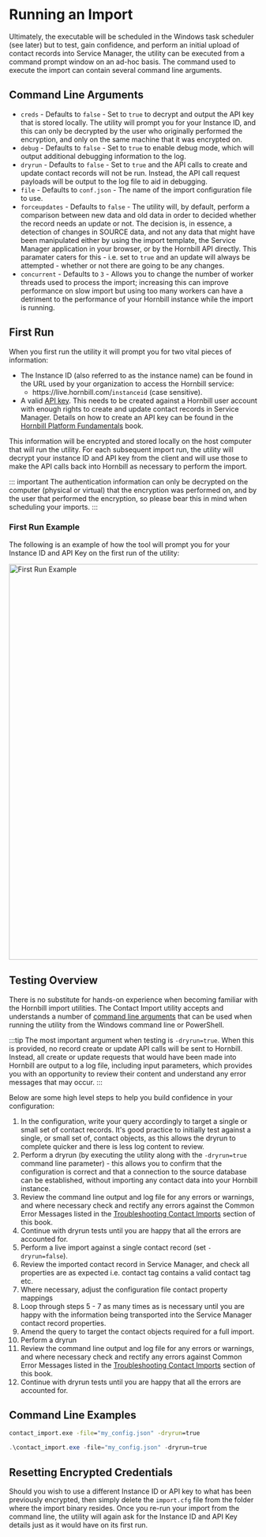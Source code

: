 # Running an Import

Ultimately, the executable will be scheduled in the Windows task scheduler (see later) but to test, gain confidence, and perform an initial upload of contact records into Service Manager, the utility can be executed from a command prompt window on an ad-hoc basis. The command used to execute the import can contain several command line arguments.

## Command Line Arguments

- `creds` - Defaults to `false` - Set to `true` to decrypt and output the API key that is stored locally. The utility will prompt you for your Instance ID, and this can only be decrypted by the user who originally performed the encryption, and only on the same machine that it was encrypted on.
- `debug` - Defaults to `false` - Set to `true` to enable debug mode, which will output additional debugging information to the log.
- `dryrun` - Defaults to `false` - Set to `true` and the API calls to create and update contact records will not be run. Instead, the API call request payloads will be output to the log file to aid in debugging.
- `file` - Defaults to `conf.json` - The name of the import configuration file to use.
- `forceupdates` - Defaults to `false` - The utility will, by default, perform a comparison between new data and old data in order to decided whether the record needs an update or not. The decision is, in essence, a detection of changes in SOURCE data, and not any data that might have been manipulated either by using the import template, the Service Manager application in your browser, or by the Hornbill API directly. This paramater caters for this - i.e. set to `true` and an update will always be attempted - whether or not there are going to be any changes.
- `concurrent` - Defaults to `3` - Allows you to change the number of worker threads used to process the import; increasing this can improve performance on slow import but using too many workers can have a detriment to the performance of your Hornbill instance while the import is running.

## First Run

When you first run the utility it will prompt you for two vital pieces of information:

- The Instance ID (also referred to as the instance name) can be found in the URL used by your organization to access the Hornbill service:
  - ht<span>tps://live.hornbill.com/</span>`instanceid` (case sensitive).
- A valid [API key](/data-imports-guide/contacts/authentication#api-keys). This needs to be created against a Hornbill user account with enough rights to create and update contact records in Service Manager. Details on how to create an API key can be found in the [Hornbill Platform Fundamentals](/esp-fundamentals/security/api-keys) book.

This information will be encrypted and stored locally on the host computer that will run the utility. For each subsequent import run, the utility will decrypt your instance ID and API key from the client and will use those to make the API calls back into Hornbill as necessary to perform the import.

::: important 
The authentication information can only be decrypted on the computer (physical or virtual) that the encryption was performed on, and by the user that performed the encryption, so please bear this in mind when scheduling your imports.
:::

### First Run Example

The following is an example of how the tool will prompt you for your Instance ID and API Key on the first run of the utility:

<img src="/_books/data-imports-guide/assets/images/asset-import.jpg" width="800px" alt="First Run Example"/>

## Testing Overview

There is no substitute for hands-on experience when becoming familiar with the Hornbill import utilities. The Contact Import utility accepts and understands a number of [command line arguments](/data-imports-guide/contacts/command#command-line-arguments) that can be used when running the utility from the Windows command line or PowerShell. 

:::tip
The most important argument when testing is `-dryrun=true`. When this is provided, no record create or update API calls will be sent to Hornbill. Instead, all create or update requests that would have been made into Hornbill are output to a log file, including input parameters, which provides you with an opportunity to review their content and understand any error messages that may occur.
:::

Below are some high level steps to help you build confidence in your configuration:

1. In the configuration, write your query accordingly to target a single or small set of contact records. It's good practice to initially test against a single, or small set of, contact objects, as this allows the dryrun to complete quicker and there is less log content to review.
1. Perform a dryrun (by executing the utility along with the `-dryrun=true` command line parameter) - this allows you to confirm that the configuration is correct and that a connection to the source database can be established, without importing any contact data into your Hornbill instance. 
1. Review the command line output and log file for any errors or warnings, and where necessary check and rectify any errors against the Common Error Messages listed in the [Troubleshooting Contact Imports](/data-imports-guide/contacts/debugging) section of this book.
1. Continue with dryrun tests until you are happy that all the errors are accounted for.
1. Perform a live import against a single contact record (set `-dryrun=false`).
1. Review the imported contact record in Service Manager, and check all properties are as expected i.e. contact tag contains a valid contact tag etc.
1. Where necessary, adjust the configuration file contact property mappings
1. Loop through steps 5 - 7 as many times as is necessary until you are happy with the information being transported into the Service Manager contact record properties.
1. Amend the query to target the contact objects required for a full import.
1. Perform a dryrun
1. Review the command line output and log file for any errors or warnings, and where necessary check and rectify any errors against Common Error Messages listed in the [Troubleshooting Contact Imports](/data-imports-guide/contacts/debugging) section of this book.
1. Continue with dryrun tests until you are happy that all the errors are accounted for.

## Command Line Examples

```cmd
contact_import.exe -file="my_config.json" -dryrun=true
```

```powershell
.\contact_import.exe -file="my_config.json" -dryrun=true
```

## Resetting Encrypted Credentials

Should you wish to use a different Instance ID or API key to what has been previously encrypted, then simply delete the `import.cfg` file from the folder where the import binary resides. Once you re-run your import from the command line, the utility will again ask for the Instance ID and API Key details just as it would have on its first run.
